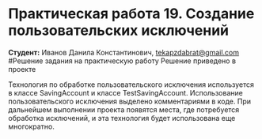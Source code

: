 # Практическая работа 19. Создание пользовательских исключений
**Студент:** Иванов Данила Константинович, tekapzdabrat@gmail.com
#Решение задания на практическую работу
Решение приведено в проекте 

Технология по обработке пользовательского исключения используется в классе SavingAccount и классе TestSavingAccount. Использование пользовательского исключения выделено комментариями в коде. При дальнейшем выполнении проекта появятся места, где потребуется обработка исключений, и эта технология будет использована еще многократно.


